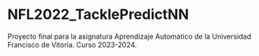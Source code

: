 # NFL2022_TacklePredictNN
Proyecto final para la asignatura Aprendizaje Automático de la Universidad Francisco de Vitoria. Curso 2023-2024.

